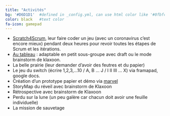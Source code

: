 ```yaml
---
title: "Activités"
bg: '#D6D1D1'  #defined in _config.yml, can use html color like '#0fbfcf'
color: black   #text color
fa-icon: gamepad
---
```


* [Scratch4Scrum](https://www.dropbox.com/s/o55ofx06wfxtf64/ScratchForScrum.docx?dl=0), leur faire coder un jeu (avec un coronavirus c’est encore mieux) pendant deux heures pour revoir toutes les étapes de Scrum et les itérations.
* [Au tableau](http://www.agilegamesfrance.fr/index.php?title=Au_Tableau) : adaptable en petit sous-groupe avec draft ou le mode brainstorm de klaxoon.
* La belle prairie (leur demander d’avoir des feutres et du papier)
* Le jeu du switch (écrire 1,2,3,...10 / A, B ... J / I II III ... X) via framapad, google docs.
* Création d’un prototype papier et démo via [marvel](https://marvelapp.com/)
* StoryMap du réveil avec brainstorm de Klaxoon
* Rétrospective avec brainstorm de Klaxoon
* Perdu sur la lune (un peu galère car chacun doit avoir une feuille individuelle)
* La mission de sauvetage
